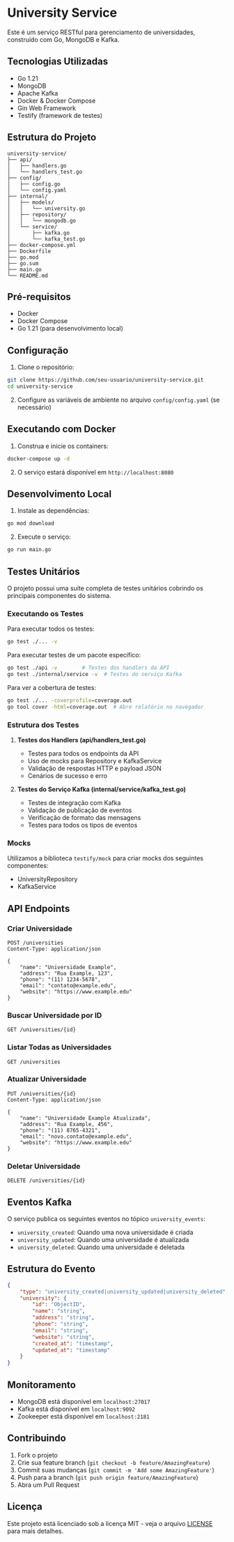# University Service

Este é um serviço RESTful para gerenciamento de universidades, construído com Go, MongoDB e Kafka.

## Tecnologias Utilizadas

- Go 1.21
- MongoDB
- Apache Kafka
- Docker & Docker Compose
- Gin Web Framework
- Testify (framework de testes)

## Estrutura do Projeto

```
university-service/
├── api/
│   ├── handlers.go
│   └── handlers_test.go
├── config/
│   ├── config.go
│   └── config.yaml
├── internal/
│   ├── models/
│   │   └── university.go
│   ├── repository/
│   │   └── mongodb.go
│   └── service/
│       ├── kafka.go
│       └── kafka_test.go
├── docker-compose.yml
├── Dockerfile
├── go.mod
├── go.sum
├── main.go
└── README.md
```

## Pré-requisitos

- Docker
- Docker Compose
- Go 1.21 (para desenvolvimento local)

## Configuração

1. Clone o repositório:
```bash
git clone https://github.com/seu-usuario/university-service.git
cd university-service
```

2. Configure as variáveis de ambiente no arquivo `config/config.yaml` (se necessário)

## Executando com Docker

1. Construa e inicie os containers:
```bash
docker-compose up -d
```

2. O serviço estará disponível em `http://localhost:8080`

## Desenvolvimento Local

1. Instale as dependências:
```bash
go mod download
```

2. Execute o serviço:
```bash
go run main.go
```

## Testes Unitários

O projeto possui uma suíte completa de testes unitários cobrindo os principais componentes do sistema.

### Executando os Testes

Para executar todos os testes:
```bash
go test ./... -v
```

Para executar testes de um pacote específico:
```bash
go test ./api -v        # Testes dos handlers da API
go test ./internal/service -v  # Testes do serviço Kafka
```

Para ver a cobertura de testes:
```bash
go test ./... -coverprofile=coverage.out
go tool cover -html=coverage.out  # Abre relatório no navegador
```

### Estrutura dos Testes

1. **Testes dos Handlers (api/handlers_test.go)**
   - Testes para todos os endpoints da API
   - Uso de mocks para Repository e KafkaService
   - Validação de respostas HTTP e payload JSON
   - Cenários de sucesso e erro

2. **Testes do Serviço Kafka (internal/service/kafka_test.go)**
   - Testes de integração com Kafka
   - Validação de publicação de eventos
   - Verificação de formato das mensagens
   - Testes para todos os tipos de eventos

### Mocks

Utilizamos a biblioteca `testify/mock` para criar mocks dos seguintes componentes:
- UniversityRepository
- KafkaService

## API Endpoints

### Criar Universidade
```http
POST /universities
Content-Type: application/json

{
    "name": "Universidade Example",
    "address": "Rua Example, 123",
    "phone": "(11) 1234-5678",
    "email": "contato@example.edu",
    "website": "https://www.example.edu"
}
```

### Buscar Universidade por ID
```http
GET /universities/{id}
```

### Listar Todas as Universidades
```http
GET /universities
```

### Atualizar Universidade
```http
PUT /universities/{id}
Content-Type: application/json

{
    "name": "Universidade Example Atualizada",
    "address": "Rua Example, 456",
    "phone": "(11) 8765-4321",
    "email": "novo.contato@example.edu",
    "website": "https://www.example.edu"
}
```

### Deletar Universidade
```http
DELETE /universities/{id}
```

## Eventos Kafka

O serviço publica os seguintes eventos no tópico `university_events`:

- `university_created`: Quando uma nova universidade é criada
- `university_updated`: Quando uma universidade é atualizada
- `university_deleted`: Quando uma universidade é deletada

## Estrutura do Evento

```json
{
    "type": "university_created|university_updated|university_deleted",
    "university": {
        "id": "ObjectID",
        "name": "string",
        "address": "string",
        "phone": "string",
        "email": "string",
        "website": "string",
        "created_at": "timestamp",
        "updated_at": "timestamp"
    }
}
```

## Monitoramento

- MongoDB está disponível em `localhost:27017`
- Kafka está disponível em `localhost:9092`
- Zookeeper está disponível em `localhost:2181`

## Contribuindo

1. Fork o projeto
2. Crie sua feature branch (`git checkout -b feature/AmazingFeature`)
3. Commit suas mudanças (`git commit -m 'Add some AmazingFeature'`)
4. Push para a branch (`git push origin feature/AmazingFeature`)
5. Abra um Pull Request

## Licença

Este projeto está licenciado sob a licença MIT - veja o arquivo [LICENSE](LICENSE) para mais detalhes.